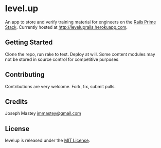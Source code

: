 level.up
=========

An app to store and verify training material for engineers on the [Rails Prime Stack](http://words.steveklabnik.com/rails-has-two-default-stacks). Currently hosted at http://leveluprails.herokuapp.com.

Getting Started
---------------

Clone the repo, run rake to test. Deploy at will. Some content modules
may not be stored in source control for competitive purposes.

Contributing
------------

Contributions are very welcome. Fork, fix, submit pulls.

Credits
-------

Joseph Mastey <jmmastey@gmail.com>

License
-------

levelup is released under the [MIT License](https://github.com/jmmastey/levelup/blob/master/MIT-LICENSE).
